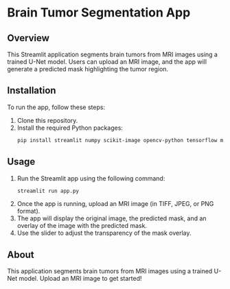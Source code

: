# Brain Tumor Segmentation App


## Overview
This Streamlit application segments brain tumors from MRI images using a trained U-Net model. Users can upload an MRI image, and the app will generate a predicted mask highlighting the tumor region.

## Installation
To run the app, follow these steps:

1. Clone this repository.
2. Install the required Python packages:
    ```bash
    pip install streamlit numpy scikit-image opencv-python tensorflow matplotlib
    ```

## Usage
1. Run the Streamlit app using the following command:
    ```bash
    streamlit run app.py
    ```
2. Once the app is running, upload an MRI image (in TIFF, JPEG, or PNG format).
3. The app will display the original image, the predicted mask, and an overlay of the image with the predicted mask.
4. Use the slider to adjust the transparency of the mask overlay.


## About
This application segments brain tumors from MRI images using a trained U-Net model. Upload an MRI image to get started!
